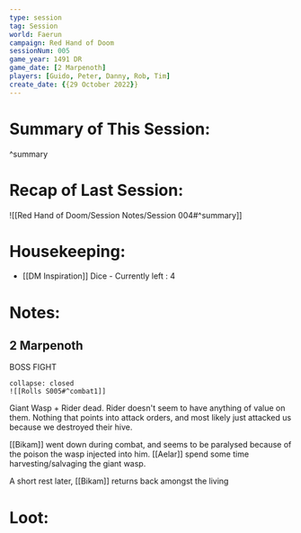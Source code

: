 ```yaml
---
type: session
tag: Session
world: Faerun
campaign: Red Hand of Doom
sessionNum: 005
game_year: 1491 DR
game_date: [2 Marpenoth]
players: [Guido, Peter, Danny, Rob, Tim]
create_date: {{29 October 2022}}
---
```




# Summary of This Session:

^summary

# Recap of Last Session:
![[Red Hand of Doom/Session Notes/Session 004#^summary]]

# Housekeeping:
- [[DM Inspiration]] Dice - Currently left : 4 
# Notes:
## 2 Marpenoth
BOSS FIGHT
```ad-combat
collapse: closed
![[Rolls S005#^combat1]]
```
Giant Wasp + Rider dead.
Rider doesn't seem to have anything of value on them. Nothing that points into attack orders, and most likely just attacked us because we destroyed their hive.

[[Bikam]] went down during combat, and seems to be paralysed because of the poison the wasp injected into him.
[[Aelar]] spend some time harvesting/salvaging the giant wasp.

A short rest later, [[Bikam]] returns back amongst the living

# Loot:
